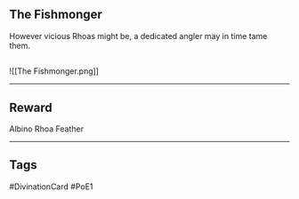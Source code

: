 ## The Fishmonger
However vicious Rhoas might be, a dedicated angler may in time tame them.
## 
![[The Fishmonger.png]]

---
## Reward
Albino Rhoa Feather

---
## Tags
#DivinationCard
#PoE1